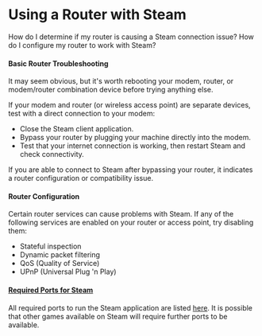 # Using a Router with Steam

How do I determine if my router is causing a Steam connection issue?  How do I configure my router to work with Steam?  
  
#### Basic Router Troubleshooting
It may seem obvious, but it's worth rebooting your modem, router, or modem/router combination device before trying anything else.  
  
If your modem and router (or wireless access point) are separate devices, test with a direct connection to your modem:  

* Close the Steam client application.
* Bypass your router by plugging your machine directly into the modem.
* Test that your internet connection is working, then restart Steam and check connectivity.

  
If you are able to connect to Steam after bypassing your router, it indicates a router configuration or compatibility issue.  
  
#### Router Configuration
Certain router services can cause problems with Steam. If any of the following services are enabled on your router or access point, try disabling them:  

* Stateful inspection
* Dynamic packet filtering
* QoS (Quality of Service)
* UPnP (Universal Plug 'n Play)

  
  
#### [Required Ports for Steam](https://help.steampowered.com/en/faqs/view/2EA8-4D75-DA21-31EB)
All required ports to run the Steam application are listed [here](https://help.steampowered.com/en/faqs/view/2EA8-4D75-DA21-31EB). It is possible that other games available on Steam will require further ports to be available.  
  
